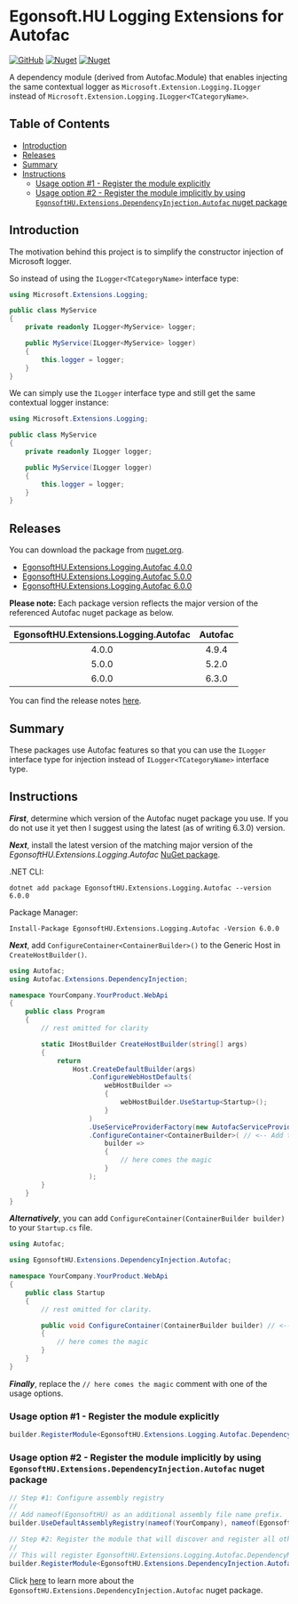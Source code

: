# Egonsoft.HU Logging Extensions for Autofac

[![GitHub](https://img.shields.io/github/license/gcsizmadia/EgonsoftHU.Extensions.Logging.Autofac?label=License)](https://opensource.org/licenses/MIT)
[![Nuget](https://img.shields.io/nuget/v/EgonsoftHU.Extensions.Logging.Autofac?label=NuGet)](https://www.nuget.org/packages/EgonsoftHU.Extensions.Logging.Autofac)
[![Nuget](https://img.shields.io/nuget/dt/EgonsoftHU.Extensions.Logging.Autofac?label=Downloads)](https://www.nuget.org/packages/EgonsoftHU.Extensions.Logging.Autofac)

A dependency module (derived from Autofac.Module) that enables injecting the same contextual logger as `Microsoft.Extension.Logging.ILogger` instead of `Microsoft.Extension.Logging.ILogger<TCategoryName>`.

## Table of Contents
- [Introduction](#introduction)
- [Releases](#releases)
- [Summary](#summary)
- [Instructions](#instructions)
  - [Usage option #1 - Register the module explicitly](#usage-option-1-register-the-module-explicitly)
  - [Usage option #2 - Register the module implicitly by using `EgonsoftHU.Extensions.DependencyInjection.Autofac` nuget package](#usage-option-2-register-the-module-implicitly-by-using-egonsofthu.extensions.dependencyinjection.autofac-nuget-package)

## Introduction

The motivation behind this project is to simplify the constructor injection of Microsoft logger.

So instead of using the `ILogger<TCategoryName>` interface type:
```C#
using Microsoft.Extensions.Logging;

public class MyService
{
    private readonly ILogger<MyService> logger;

    public MyService(ILogger<MyService> logger)
    {
        this.logger = logger;
    }
}
```

We can simply use the `ILogger` interface type and still get the same contextual logger instance:
```C#
using Microsoft.Extensions.Logging;

public class MyService
{
    private readonly ILogger logger;

    public MyService(ILogger logger)
    {
        this.logger = logger;
    }
}
```

## Releases

You can download the package from [nuget.org](https://www.nuget.org/).
- [EgonsoftHU.Extensions.Logging.Autofac 4.0.0](https://www.nuget.org/packages/EgonsoftHU.Extensions.Logging.Autofac/4.0.0)
- [EgonsoftHU.Extensions.Logging.Autofac 5.0.0](https://www.nuget.org/packages/EgonsoftHU.Extensions.Logging.Autofac/5.0.0)
- [EgonsoftHU.Extensions.Logging.Autofac 6.0.0](https://www.nuget.org/packages/EgonsoftHU.Extensions.Logging.Autofac/6.0.0)

**Please note:** Each package version reflects the major version of the referenced Autofac nuget package as below.

|EgonsoftHU.Extensions.Logging.Autofac|Autofac|
|:-:|:-:|
|4.0.0|4.9.4|
|5.0.0|5.2.0|
|6.0.0|6.3.0|

You can find the release notes [here](https://github.com/gcsizmadia/EgonsoftHU.Extensions.Logging.Autofac/releases).

## Summary

These packages use Autofac features so that you can use the `ILogger` interface type for injection instead of `ILogger<TCategoryName>` interface type.

## Instructions

***First***, determine which version of the Autofac nuget package you use. If you do not use it yet then I suggest using the latest (as of writing 6.3.0) version.

***Next***, install the latest version of the matching major version of the *EgonsoftHU.Extensions.Logging.Autofac* [NuGet package](https://www.nuget.org/packages/EgonsoftHU.Extensions.Logging.Autofac).

.NET CLI:
```
dotnet add package EgonsoftHU.Extensions.Logging.Autofac --version 6.0.0
```

Package Manager:
```pwsh
Install-Package EgonsoftHU.Extensions.Logging.Autofac -Version 6.0.0
```

***Next***, add `ConfigureContainer<ContainerBuilder>()` to the Generic Host in `CreateHostBuilder()`.
```C#
using Autofac;
using Autofac.Extensions.DependencyInjection;

namespace YourCompany.YourProduct.WebApi
{
    public class Program
    {
        // rest omitted for clarity

        static IHostBuilder CreateHostBuilder(string[] args)
        {
            return
                Host.CreateDefaultBuilder(args)
                    .ConfigureWebHostDefaults(
                        webHostBuilder =>
                        {
                            webHostBuilder.UseStartup<Startup>();
                        }
                    )
                    .UseServiceProviderFactory(new AutofacServiceProviderFactory())
                    .ConfigureContainer<ContainerBuilder>( // <-- Add this method call
                        builder =>
                        {
                            // here comes the magic
                        }
                    );
        }
    }
}
```

***Alternatively***, you can add `ConfigureContainer(ContainerBuilder builder)` to your `Startup.cs` file.

```C#
using Autofac;

using EgonsoftHU.Extensions.DependencyInjection.Autofac;

namespace YourCompany.YourProduct.WebApi
{
    public class Startup
    {
        // rest omitted for clarity.

        public void ConfigureContainer(ContainerBuilder builder) // <-- Add this method
        {
            // here comes the magic
        }
    }
}
```

***Finally***, replace the `// here comes the magic` comment with one of the usage options.

### Usage option #1 - Register the module explicitly

```C#
builder.RegisterModule<EgonsoftHU.Extensions.Logging.Autofac.DependencyModule>();
```

### Usage option #2 - Register the module implicitly by using `EgonsoftHU.Extensions.DependencyInjection.Autofac` nuget package

```C#
// Step #1: Configure assembly registry
//
// Add nameof(EgonsoftHU) as an additional assembly file name prefix.
builder.UseDefaultAssemblyRegistry(nameof(YourCompany), nameof(EgonsoftHU));

// Step #2: Register the module that will discover and register all other modules.
//
// This will register EgonsoftHU.Extensions.Logging.Autofac.DependencyModule as well.
builder.RegisterModule<EgonsoftHU.Extensions.DependencyInjection.Autofac.DependencyModule>();
```

Click [here](https://github.com/gcsizmadia/EgonsoftHU.Extensions.DependencyInjection.Autofac) to learn more about the `EgonsoftHU.Extensions.DependencyInjection.Autofac` nuget package.
